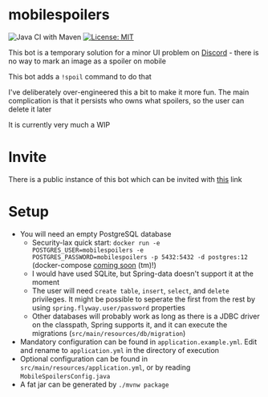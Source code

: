 # mobilespoilers

![Java CI with Maven](https://github.com/markhenrick/mobilespoilers/workflows/Java%20CI%20with%20Maven/badge.svg) [![License: MIT](https://img.shields.io/badge/License-MIT-yellow.svg)](https://opensource.org/licenses/MIT)

This bot is a temporary solution for a minor UI problem on [Discord](https://discordapp.com/) - there is no way to mark an image as a spoiler on mobile

This bot adds a `!spoil` command to do that

I've deliberately over-engineered this a bit to make it more fun. The main complication is that it persists who owns what spoilers, so the user can delete it later

It is currently very much a WIP

# Invite

There is a public instance of this bot which can be invited with [this](https://discordapp.com/oauth2/authorize?client_id=699048830112366632&scope=bot&permissions=322624) link

# Setup

* You will need an empty PostgreSQL database
  * Security-lax quick start: `docker run -e POSTGRES_USER=mobilespoilers -e POSTGRES_PASSWORD=mobilespoilers -p 5432:5432 -d postgres:12` (docker-compose [coming soon](https://github.com/markhenrick/mobilespoilers/issues/11) (tm)!)
  * I would have used SQLite, but Spring-data doesn't support it at the moment
  * The user will need `create table`, `insert`, `select`, and `delete` privileges. It might be possible to seperate the first from the rest by using `spring.flyway.user/password` properties
  * Other databases will probably work as long as there is a JDBC driver on the classpath, Spring supports it, and it can execute the migrations (`src/main/resources/db/migration`)
* Mandatory configuration can be found in `application.example.yml`. Edit and rename to `application.yml` in the directory of execution
* Optional configuration can be found in `src/main/resources/application.yml`, or by reading `MobileSpoilersConfig.java`
* A fat jar can be generated by `./mvnw package`
